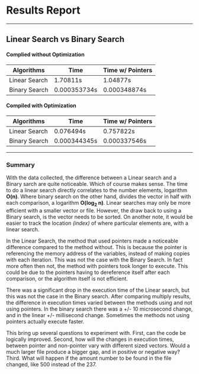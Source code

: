 # Results Report
------------------------------------------------------------
## Linear Search vs Binary Search
#### Complied without Optimization 
|    Algorithms    |       Time       | Time w/ Pointers |
|------------------|------------------|------------------|
|  Linear Search   | 1.70811s         | 1.04877s         |
|  Binary Search   | 0.000353734s     | 0.000348874s     |


#### Compiled with Optimization

|    Algorithms    |       Time       | Time w/ Pointers |
|------------------|------------------|------------------|
|  Linear Search   | 0.076494s        | 0.757822s        |
|  Binary Search   | 0.000344345s     | 0.000337546s     |

------------------------------------------------------------
### Summary

With the data collected, the difference between a Linear search and a Binary sarch are quite noticeable. Which of course makes sense. The time to do a linear search directly correlates to the number elements, logarithm  **O(n)**. Where binary search on the other hand, divides the vector in half with each comparison, a logarithm  **O(log<sub>2</sub> n)**. Linear searches may only be more efficient with a smaller vector or file.  However, the draw back to using a Binary search, is the vector needs to be sorted. On another note, it would be easier to track the location *(index)* of where particular elements are, with a linear search. 

In the Linear Search, the method that used pointers made a noticeable difference  compared to the method without. This is because the pointer is referencing the memory address of the variables, instead of making copies with each iteration. This was not the case with the Binary Search. In fact more often then not, the method with pointers took longer to execute. This could be due to the pointers having to dereference itself after each comparison, or the algorithm itself is not efficient. 
   
There was a significant drop in the execution time of the Linear search, but this was not the case in the Binary search.  After comparing multiply results, the difference in execution times varied between the methods using and not using pointers. In the binary search there was a  +/- 10 microsecond change, and in the linear +/- millisecond  change. Sometimes the methods not using pointers actually execute faster.  
   
This bring up several questions to experiment with. First, can the code be logically improved. Second, how will the changes in execution times, between pointer and non-pointer vary with different sized vectors. Would a much larger file produce a bigger gap, and in positive or negative way? Third. What will happen if the amount number to be found in the file changed, like 500 instead of the 237.  
   
